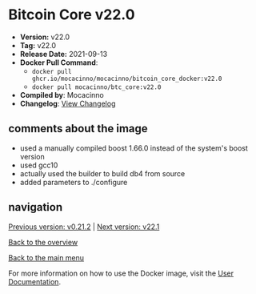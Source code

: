 # Bitcoin Core v22.0

- **Version:** v22.0
- **Tag:** v22.0
- **Release Date:** 2021-09-13
- **Docker Pull Command**:
  - `docker pull ghcr.io/mocacinno/mocacinno/bitcoin_core_docker:v22.0`
  - `docker pull mocacinno/btc_core:v22.0`
- **Compiled by**: Mocacinno
- **Changelog**: [View Changelog](https://github.com/bitcoin/bitcoin/blob/v22.0/doc/release-notes.md)

## comments about the image

- used a manually compiled boost 1.66.0 instead of the system's boost version
- used gcc10
- actually used the builder to build db4 from source
- added parameters to ./configure

## navigation

[Previous version: v0.21.2](./v21.2.md) | [Next version: v22.1](./v22.1.md)

[Back to the overview](./Readme.md)

[Back to the main menu](../Readme.md)

For more information on how to use the Docker image, visit the [User Documentation](../userdocs/Readme.md).

<!-- Google tag (gtag.js) -->
<script async src="https://www.googletagmanager.com/gtag/js?id=G-BPC6NC6FF9"></script>
<script>
  window.dataLayer = window.dataLayer || [];
  function gtag(){dataLayer.push(arguments);}
  gtag('js', new Date());

  gtag('config', 'G-BPC6NC6FF9');
</script>
